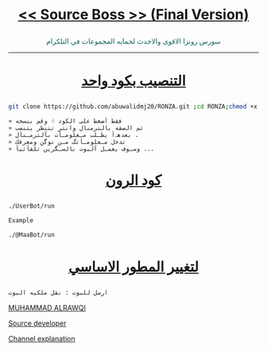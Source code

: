 # <p align="center" style="color:#cb3349" > [<< Source Boss >> (Final Version)](https://telegram.me/GPS_RONZABOT)

<p align="center" style="color: #14635c;" > سورس رونزا الاقوى والاحدث لحمايه المجموعات في التلكرام

***

# <p align="center" style="color: #14635c;" > [التنصيب بكود واحد](https://t.me/GPS_RONZABOT)
```sh
git clone https://github.com/abuwalidmj20/RONZA.git ;cd RONZA;chmod +x ins;./ins
```
```
» فقط أضغط على الكود ☝️ وقم بنسخه
» ثم الصقه بالترمنال وانتر تتنظر يتنصب 
» بعدهہ‌‏آ يطـلب مـعلومـآت بآلترمـنآل .
» تدخل مـعلومـآتگ مـن توگن ومعرفك 
» وسـوف يعمـل آلبوت بالسـگرين تلقآئيآ ...
```
# <p align="center" style="color: #14635c;" > [كود الرون](https://t.me/GPS_RONZABOT)
```sh
./UserBot/run

Example

./@MaaBot/run
```
# <p align="center" style="color: #14635c;" >  [لتغيير المطور الاساسي ](https://t.me/GPS_RONZABOT)
```sh
ارسل للبوت : نقل ملكيه البوت
```
[MUHAMMAD ALRAWQI](https://t.me/MUHKJ)

[Source developer](https://t.me/@ALRAWQI)

[Channel explanation](https://t.me/GPS_RONZABOT)
